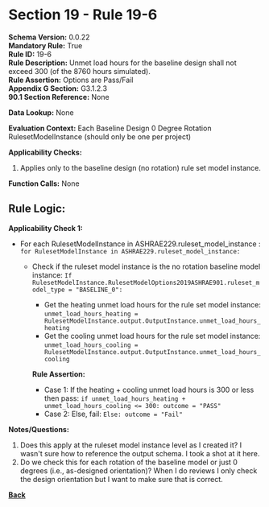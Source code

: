 # Section 19 - Rule 19-6      
**Schema Version:** 0.0.22  
**Mandatory Rule:** True      
**Rule ID:** 19-6         
**Rule Description:** Unmet load hours for the baseline design shall not exceed 300 (of the 8760 hours simulated).      
**Rule Assertion:** Options are Pass/Fail     
**Appendix G Section:** G3.1.2.3        
**90.1 Section Reference:** None  

**Data Lookup:** None  

**Evaluation Context:** Each Baseline Design 0 Degree Rotation RulesetModelInstance  (should only be one per project)

**Applicability Checks:**  

1. Applies only to the baseline design (no rotation) rule set model instance.  

**Function Calls:**  None  

## Rule Logic:   
**Applicability Check 1:**  
- For each RulesetModelInstance in ASHRAE229.ruleset_model_instance : `for RulesetModelInstance in ASHRAE229.ruleset_model_instance:`  
    - Check if the ruleset model instance is the no rotation baseline model instance: `If RulesetModelInstance.RulesetModelOptions2019ASHRAE901.ruleset_model_type = "BASELINE_0":`  
        - Get the heating unmet load hours for the rule set model instance: `unmet_load_hours_heating = RulesetModelInstance.output.OutputInstance.unmet_load_hours_heating`  
        - Get the cooling unmet load hours for the rule set model instance: `unmet_load_hours_cooling = RulesetModelInstance.output.OutputInstance.unmet_load_hours_cooling`   

        **Rule Assertion:** 
        - Case 1: If the heating + cooling unmet load hours is 300 or less then pass: `if unmet_load_hours_heating + unmet_load_hours_cooling <= 300: outcome = "PASS"`   
        - Case 2: Else, fail: `Else: outcome = "Fail"`  

**Notes/Questions:**  
1. Does this apply at the ruleset model instance level as I created it? I wasn't sure how to reference the output schema. I took a shot at it here. 
2. Do we check this for each rotation of the baseline model or just 0 degrees (i.e., as-designed orientation)? When I do reviews I only check the design orientation but I want to make sure that is correct.  

**[Back](_toc.md)**